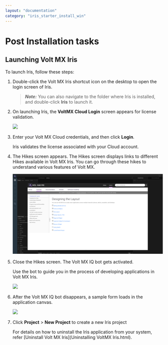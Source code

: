 ```yaml
---
layout: "documentation"
category: "iris_starter_install_win"
---
```


<!-- [](Prerequisites.html)

*   [Prerequisites](Prerequisites.html#prerequisites)
    *   [System Requirements](Prerequisites.html#system-requirements)
    *   [Download Volt MX Iris](Prerequisites.html#download)
*   [Install Volt MX Iris](Installing VoltMX Iris.html#installing)
    *   [Configuring Volt MX Iris to use a Proxy server](Installing VoltMX Iris.html#configuring-to-use-a-proxy-server)
        *   [Basic Proxy](Installing VoltMX Iris.html#basic-proxy)
        *   [NTLM Proxy](Installing VoltMX Iris.html#ntlm-proxy)
        *   [Custom NTLM Proxy](Installing VoltMX Iris.html#custom-ntlm-proxy)
        *   [White-list Essential Domains](Installing VoltMX Iris.html#white-list-essential-domains)
*   [Post Installation Tasks](Launching VoltMX Iris.html#post-installation-tasks)
    *   [Launching Volt MX Iris](Launching VoltMX Iris.html#launching)
*   [Update Volt MX Iris](Upgrade.html)
*   [FAQs](StudioInstallation_FAQs.html#appendix-frequently-asked-questions-faqs)

[](#)

*   All Files

You are here: [Post Installation Tasks](#post-installation-tasks) > Launching Volt MX Iris -->

# Post Installation tasks

## Launching Volt MX Iris

To launch Iris, follow these steps:

1.  Double-click the Volt MX Iris shortcut icon on the
    desktop to open the login screen of Iris.

    > **_Note:_** You can also navigate to the folder where Iris is installed, and double-click **Iris** to launch it.

2.  On launching Iris, the **VoltMX Cloud Login** screen
    appears for license validation.

    [![](Resources/Images/win_st_install_2_thumb_0_288.png)](Resources/Images/win_st_install_2.png)

3.  Enter your Volt MX Cloud credentials, and then click
    **Login**.

    Iris validates the license associated with your Cloud account.

4.  The Hikes screen appears. The Hikes screen displays links
    to different Hikes available in Volt MX Iris. You can go through these hikes to understand various features of Volt MX.

    [![](Resources/Images/welcome_vmx.png)](Resources/Images/welcome_vmx.png)

    <!-- [![](Resources/Images/welcome.png)](Resources/Images/welcome.png) -->

5.  Close the Hikes screen. The Volt MX IQ bot gets activated.

    Use the bot to guide you in the process of developing applications in Volt MX Iris.

    [![](Resources/Images/VoltMX_IQ_thumb_0_288.png)](Resources/Images/VoltMX_IQ.png)

6.  After the Volt MX IQ bot disappears, a sample form loads
    in the application canvas.

    [![](Resources/Images/form_1_thumb_0_288.png)](Resources/Images/form_1.png)

7.  Click **Project** > **New Project** to create a new Iris
    project

    For details on how to uninstall the Iris application from your system, refer [Uninstall Volt MX Iris](Uninstalling VoltMX Iris.html).

<!-- - [Prerequisites](Prerequisites.html#prerequisites)
  - [System Requirements](Prerequisites.html#system-requirements)
  - [Download Volt MX Iris](Prerequisites.html#download)
- [Install Volt MX Iris](Installing VoltMX Iris.html#installing)
  - [Configuring Volt MX Iris to use a Proxy server](Installing VoltMX Iris.html#configuring-to-use-a-proxy-server)
- [Post Installation Tasks](#post-installation-tasks)
  - [Launching Volt MX Iris](#launching)
- [Update Volt MX Iris](Upgrade.html)
- [FAQs](StudioInstallation_FAQs.html#appendix-frequently-asked-questions-faqs) -->
